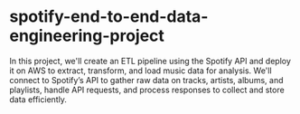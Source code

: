 # spotify-end-to-end-data-engineering-project
In this project, we'll create an ETL pipeline using the Spotify API and deploy it on AWS to extract, transform, and load music data for analysis. We'll connect to Spotify’s API to gather raw data on tracks, artists, albums, and playlists, handle API requests, and process responses to collect and store data efficiently.
